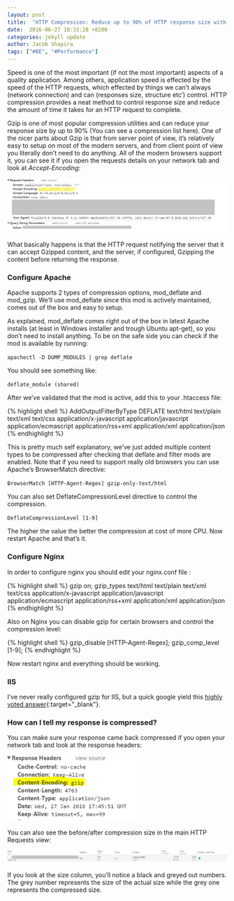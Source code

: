 ```yaml
---
layout: post
title:  "HTTP Compression: Reduce up to 90% of HTTP response size with Gzip"
date:  2016-06-27 18:33:28 +0200
categories: jekyll update
author: Jacob Shapira
tags: ["#BE", "#Performance"]
---
```


Speed is one of the most important (if not the most important) aspects of a quality application.
Among others, application speed is effected by the speed of the HTTP requests,
which effected by things we can’t always (network connection) and can (responses size, structure etc’) control.
HTTP compression provides a neat method to control response size and reduce the amount of time it takes for an HTTP request to complete.

Gzip is one of most popular compression utilities and can reduce your response size by up to 90% (You can see a compression list here). One of the nicer parts about Gzip is that from server point of view, it’s relatively easy to setup on most of the modern servers, and from client point of view you literally don’t need to do anything. All of the modern browsers support it, 
you can see it if you open the requests details on your network tab and look at *Accept-Encoding*:

![Browser Supports GZIP](/assets/post-images/2022-01-06-reduce-with-gzip/2022-01-06-reduce-with-gzip-1.jpg)

What basically happens is that the HTTP request notifying the server that it can accept Gzipped content, and the server, if configured, Gzipping the content before returning the response.

### Configure Apache
Apache supports 2 types of compression options, mod_deflate and mod_gzip. We’ll use mod_deflate since this mod is actively maintained, comes out of the box and easy to setup.

As explained, mod_deflate comes right out of the box in latest Apache installs (at least in Windows installer and trough Ubuntu apt-get), so you don’t need to install anything. To be on the safe side you can check if the mod is available by running:

`apachectl -D DUMP_MODULES | grep deflate`

You should see something like:

`deflate_module (shared)`

After we’ve validated that the mod is active, add this to your .htaccess file:

{% highlight shell %}
<IfModule mod_deflate.c>
        <IfModule mod_filter.c>
                AddOutputFilterByType DEFLATE text/html text/plain text/xml text/css application/x-javascript application/javascript application/ecmascript application/rss+xml application/xml application/json
        </IfModule>
</IfModule>
{% endhighlight %}

This is pretty much self explanatory, we’ve just added multiple content types to be compressed after checking that deflate and filter mods are enabled. Note that if you need to support really old browsers you can use Apache’s BrowserMatch directive:

`BrowserMatch [HTTP-Agent-Regex] gzip-only-text/html`

You can also set DeflateCompressionLevel directive to control the compression.

`DeflateCompressionLevel [1-9]`

The higher the value the better the compression at cost of more CPU.
Now restart Apache and that’s it.

### Configure Nginx

In order to configure nginx you should edit your nginx.conf file : 

{% highlight shell %}
gzip on;
gzip_types text/html text/plain text/xml text/css application/x-javascript application/javascript application/ecmascript application/rss+xml application/xml application/json
{% endhighlight %}

Also on Nginx you can disable gzip for certain browsers and control the compression level:

{% highlight shell %}
gzip_disable [HTTP-Agent-Regex];
gzip_comp_level [1-9];
{% endhighlight %}

Now restart nginx and everything should be working.

### IIS
I’ve never really configured gzip for IIS, but a quick google yield this [highly voted answer](https://stackoverflow.com/questions/702124/enable-iis7-gzip){:target="_blank"}. 

### How can I tell my response is compressed?

You can make sure your response came back compressed if you open your network tab and look at the response headers:

![Browser Supports GZIP](/assets/post-images/2022-01-06-reduce-with-gzip/2022-01-06-reduce-with-gzip-2.jpg)

You can also see the before/after compression size in the main HTTP Requests view:

![Browser Supports GZIP](/assets/post-images/2022-01-06-reduce-with-gzip/2022-01-06-reduce-with-gzip-3.jpg)

If you look at the size column, you’ll notice a black and greyed out numbers. The grey number represents the size of the actual size while the grey one represents the compressed size. 